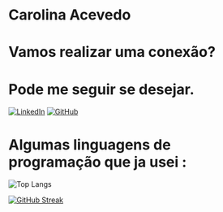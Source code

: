# Carolina Acevedo

# Vamos realizar uma conexão? 
# Pode me seguir se desejar.

[![LinkedIn](https://img.shields.io/badge/LinkedIn-0077B5?style=for-the-badge&logo=linkedin&logoColor=white)](https://www.linkedin.com/in/carolina-acevedo-3333ba2ba/) [![GitHub](https://img.shields.io/badge/GitHub-100000?style=for-the-badge&logo=github&logoColor=white)](https://github.com/CarolacevedoBr)   

# Algumas linguagens de programação que ja usei : 

![Top Langs](https://github-readme-stats-git-masterrstaa-rickstaa.vercel.app/api/top-langs/?username=CarolacevedoBr&layout=compact&bg_color=000&border_color=30A3DC&title_color=E94D5F&text_color=FFF)

[![GitHub Streak](https://streak-stats.demolab.com/?user=CarolacevedoBr&theme=bear&background=000&border=30A3DC&dates=FFF)](https://git.io/streak-stats)
